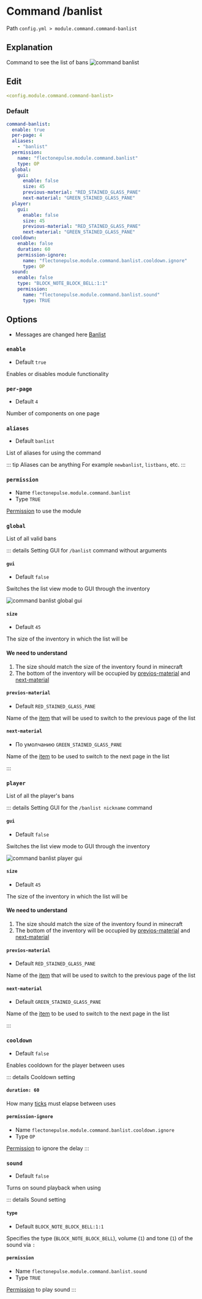 # Command /banlist
Path `config.yml > module.command.command-banlist`

## Explanation
Command to see the list of bans
![command banlist](/commandbanlist.png)

## Edit
```yaml
<config.module.command.command-banlist>
```

### Default
```yaml
command-banlist:
  enable: true
  per-page: 4
  aliases:
    - "banlist"
  permission:
    name: "flectonepulse.module.command.banlist"
    type: OP
  global:
    gui:
      enable: false
      size: 45
      previous-material: "RED_STAINED_GLASS_PANE"
      next-material: "GREEN_STAINED_GLASS_PANE"
  player:
    gui:
      enable: false
      size: 45
      previous-material: "RED_STAINED_GLASS_PANE"
      next-material: "GREEN_STAINED_GLASS_PANE"
  cooldown:
    enable: false
    duration: 60
    permission-ignore:
      name: "flectonepulse.module.command.banlist.cooldown.ignore"
      type: OP
  sound:
    enable: false
    type: "BLOCK_NOTE_BLOCK_BELL:1:1"
    permission:
      name: "flectonepulse.module.command.banlist.sound"
      type: TRUE
```

## Options

- Messages are changed here [Banlist](/en/messages/ru_ru/module/command/command-banlist/)

### `enable`
- Default `true`

Enables or disables module functionality

### `per-page`
- Default `4`

Number of components on one page

### `aliases`
- Default `banlist`

List of aliases for using the command

::: tip Aliases can be anything
For example `newbanlist`, `listbans`, etc.
:::

### `permission`
- Name `flectonepulse.module.command.banlist`
- Type `TRUE`

[Permission](/en/config/module/#explanation) to use the module

### `global`

List of all valid bans

::: details Setting GUI for `/banlist` command without arguments

#### `gui`
- Default `false`

Switches the list view mode to GUI through the inventory

![command banlist global gui](/commandbanlistglobalgui.png)

#### `size`
- Default `45`

The size of the inventory in which the list will be

#### We need to understand
1. The size should match the size of the inventory found in minecraft
2. The bottom of the inventory will be occupied by [previos-material](#previos-material) and [next-material](#next-material)

#### `previos-material`
- Default `RED_STAINED_GLASS_PANE`

Name of the [item](https://minecraft.wiki/w/Materials) that will be used to switch to the previous page of the list

#### `next-material`
- По умолчанию `GREEN_STAINED_GLASS_PANE`

Name of the [item](https://minecraft.wiki/w/Materials) to be used to switch to the next page in the list

:::

### `player`

List of all the player's bans

::: details Setting GUI for the `/banlist nickname` command

#### `gui`
- Default `false`

Switches the list view mode to GUI through the inventory

![command banlist player gui](/commandbanlistplayergui.png)

#### `size`
- Default `45`

The size of the inventory in which the list will be

#### We need to understand
1. The size should match the size of the inventory found in minecraft
2. The bottom of the inventory will be occupied by [previos-material](#previos-material) and [next-material](#next-material)

#### `previos-material`
- Default `RED_STAINED_GLASS_PANE`

Name of the [item](https://minecraft.wiki/w/Materials) that will be used to switch to the previous page of the list

#### `next-material`
- Default `GREEN_STAINED_GLASS_PANE`

Name of the [item](https://minecraft.wiki/w/Materials) to be used to switch to the next page in the list

:::

### `cooldown`
- Default `false`

Enables cooldown for the player between uses

::: details Cooldown setting
#### `duration: 60`

How many [ticks](https://minecraft.wiki/w/Tick) must elapse between uses

#### `permission-ignore`
- Name `flectonepulse.module.command.banlist.cooldown.ignore`
- Type `OP`

[Permission](/en/config/module/#explanation) to ignore the delay
:::

### `sound`
- Default `false`

Turns on sound playback when using

::: details Sound setting
#### `type`
- Default `BLOCK_NOTE_BLOCK_BELL:1:1`

Specifies the type (`BLOCK_NOTE_BLOCK_BELL`), volume (`1`) and tone (`1`) of the sound via `:`

#### `permission`
- Name `flectonepulse.module.command.banlist.sound`
- Type `TRUE`

[Permission](/en/config/module/#explanation) to play sound
:::
